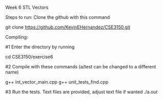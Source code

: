 Week 6 STL Vectors

Steps to run: Clone the github with this command

git clone https://github.com/KevinEHernandez/CSE3150.git

Compiling:

#1 Enter the directory by running

cd CSE3150/exercise6

#2 Compile with these commands (a/test can be changed to a different name)

g++ int_vector_main.cpp
g++ unit_tests_find.cpp

#3 Run the tests. Text files are provided, adjust text file if wanted
./a.out
